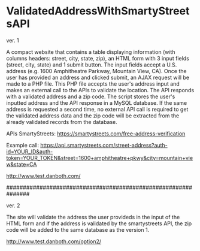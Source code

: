# ValidatedAddressWithSmartyStreetsAPI

ver. 1

A compact website that contains a table displaying information (with columns headers: street, city, state, zip), an HTML form with 3 input fields (street, city, state) and 1 submit button. The input fields accept a U.S. address (e.g. 1600 Amphitheatre Parkway, Mountain View, CA). Once the user has provided an address and clicked submit, an AJAX request will be made to a PHP file. This PHP file accepts the user's address input and makes an external call to the APIs to validate the location. The API responds with a validated address and a zip code. The script stores the user's inputted address and the API response in a MySQL database. If the same address is requested a second time, no external API call is required to get the validated address data and the zip code will be extracted from the already validated records from the database.

APIs
SmartyStreets: https://smartystreets.com/free-address-verification

Example call: https://api.smartystreets.com/street-address?auth-id=YOUR_ID&auth-token=YOUR_TOKEN&street=1600+amphitheatre+pkwy&city=mountain+view&state=CA


http://www.test.danboth.com/

###############################################################

ver. 2

The site will validate the address the user provideds in the input of the HTML form and if the address is validated by the smartystreets API, the zip code will be added to the same database as the version 1.

http://www.test.danboth.com/option2/
